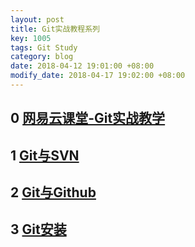 ```yaml
---
layout: post
title: Git实战教程系列
key: 1005
tags: Git Study
category: blog
date: 2018-04-12 19:01:00 +08:00
modify_date: 2018-04-17 19:02:00 +08:00
---
```


## 0 [网易云课堂-Git实战教学](https://study.163.com/course/introduction/1005214008.htm)

## 1 [Git与SVN](https://yicm.github.io/blog/2018/04/09/Git-SVN.html)

## 2 [Git与Github](https://yicm.github.io/blog/2018/04/10/Git-Github.html)

## 3 [Git安装](https://yicm.github.io/blog/2018/04/11/Git-Install.html)

